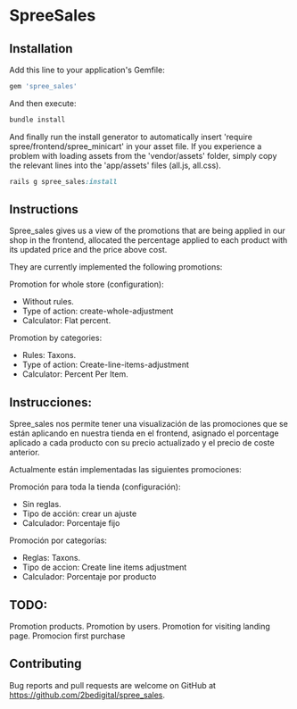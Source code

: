 SpreeSales
=============

## Installation

Add this line to your application's Gemfile:

```ruby
gem 'spree_sales'
```

And then execute:

```ruby
bundle install
```


And finally run the install generator to automatically insert 'require spree/frontend/spree_minicart' in your asset file. If you experience a problem with loading assets from the 'vendor/assets' folder, simply copy the relevant lines into the 'app/assets' files (all.js, all.css).

```ruby
rails g spree_sales:install
```

## Instructions

Spree_sales gives us a view of the promotions that are being applied in our shop in the frontend, allocated the percentage applied to each product with its updated price and the price above cost.

They are currently implemented the following promotions:
 
Promotion for whole store (configuration):
- Without rules.
- Type of action: create-whole-adjustment
- Calculator: Flat percent. 

Promotion by categories:
- Rules: Taxons.
- Type of action: Create-line-items-adjustment
- Calculator: Percent Per Item.

## Instrucciones:

Spree_sales nos permite tener una visualización de las promociones que se están aplicando en nuestra tienda en el frontend, asignado el porcentage aplicado a cada producto con su precio actualizado y el precio de coste anterior. 

Actualmente están implementadas las siguientes promociones:
 
Promoción para toda la tienda (configuración):
- Sin reglas.
- Tipo de acción: crear un ajuste
- Calculador: Porcentaje fijo

Promoción por categorías:
- Reglas: Taxons.
- Tipo de accion: Create line items adjustment
- Calculador: Porcentaje por producto

## TODO:

Promotion products.
Promotion by users.
Promotion for visiting landing page.
Promocion first purchase

## Contributing

Bug reports and pull requests are welcome on GitHub at https://github.com/2bedigital/spree_sales.

